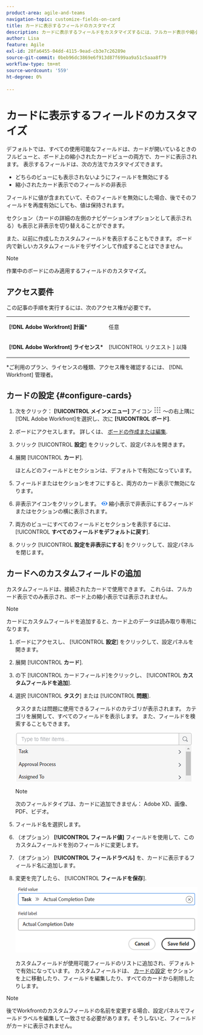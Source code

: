 ```yaml
---
product-area: agile-and-teams
navigation-topic: customize-fields-on-card
title: カードに表示するフィールドのカスタマイズ
description: カードに表示するフィールドをカスタマイズするには、フルカード表示や縮小表示に表示されないようにフィールドを無効にするか、縮小表示でフィールドを非表示にします。
author: Lisa
feature: Agile
exl-id: 28fa6455-04dd-4115-9ead-cb3e7c26289e
source-git-commit: 0beb96dc3869e6f913d87f699aa9a51c5aaa8f79
workflow-type: tm+mt
source-wordcount: '559'
ht-degree: 0%

---
```


# カードに表示するフィールドのカスタマイズ

デフォルトでは、すべての使用可能なフィールドは、カードが開いているときのフルビューと、ボード上の縮小されたカードビューの両方で、カードに表示されます。 表示するフィールドは、次の方法でカスタマイズできます。

* どちらのビューにも表示されないようにフィールドを無効にする
* 縮小されたカード表示でのフィールドの非表示

フィールドに値が含まれていて、そのフィールドを無効にした場合、後でそのフィールドを再度有効にしても、値は保持されます。

セクション（カードの詳細の左側のナビゲーションオプションとして表示される）も表示と非表示を切り替えることができます。

また、以前に作成したカスタムフィールドを表示することもできます。 ボード内で新しいカスタムフィールドをデザインして作成することはできません。

>[!NOTE]
>
>作業中のボードにのみ適用するフィールドのカスタマイズ。

## アクセス要件

この記事の手順を実行するには、次のアクセス権が必要です。

<table style="table-layout:auto"> 
 <col> 
 </col> 
 <col> 
 </col> 
 <tbody> 
  <tr> 
   <td role="rowheader"><strong>[!DNL Adobe Workfront] 計画*</strong></td> 
   <td> <p>任意</p> </td> 
  </tr> 
  <tr> 
   <td role="rowheader"><strong>[!DNL Adobe Workfront] ライセンス*</strong></td> 
   <td> <p>[!UICONTROL リクエスト ] 以降</p> </td> 
  </tr>
   </tbody> 
</table>

&#42;ご利用のプラン、ライセンスの種類、アクセス権を確認するには、 [!DNL Workfront] 管理者。

## カードの設定 {#configure-cards}

1. 次をクリック： **[!UICONTROL メインメニュー]** アイコン ![](assets/main-menu-icon.png) ～の右上隅に [!DNL Adobe Workfront]を選択し、次に **[!UICONTROL ボード]**.
1. ボードにアクセスします。 詳しくは、 [ボードの作成または編集](../../agile/get-started-with-boards/create-edit-board.md).
1. クリック [!UICONTROL **設定**] をクリックして、設定パネルを開きます。
1. 展開 [!UICONTROL **カード**].

   ほとんどのフィールドとセクションは、デフォルトで有効になっています。

1. フィールドまたはセクションをオフにすると、両方のカード表示で無効になります。
1. 非表示アイコンをクリックします。 ![アイコンを非表示](assets/eye-hide-icon.png) 縮小表示で非表示にするフィールドまたはセクションの横に表示されます。
1. 両方のビューにすべてのフィールドとセクションを表示するには、 [!UICONTROL **すべてのフィールドをデフォルトに戻す**].
1. クリック [!UICONTROL **設定を非表示にする**] をクリックして、設定パネルを閉じます。

## カードへのカスタムフィールドの追加

カスタムフィールドは、接続されたカードで使用できます。 これらは、フルカード表示でのみ表示され、ボード上の縮小表示では表示されません。

>[!NOTE]
>
>カードにカスタムフィールドを追加すると、カード上のデータは読み取り専用になります。

1. ボードにアクセスし、 [!UICONTROL **設定**] をクリックして、設定パネルを開きます。
1. 展開 [!UICONTROL **カード**].
1. の下 [!UICONTROL カードフィールド]をクリックし、 [!UICONTROL **カスタムフィールドを追加**].
1. 選択 [!UICONTROL **タスク**] または [!UICONTROL **問題**].

   タスクまたは問題に使用できるフィールドのカテゴリが表示されます。 カテゴリを展開して、すべてのフィールドを表示します。 また、フィールドを検索することもできます。

   ![カスタムフィールドを検索](assets/boards-search-for-custom-field.png)

   >[!NOTE]
   >
   >次のフィールドタイプは、カードに追加できません： Adobe XD、画像、PDF、ビデオ。

1. フィールド名を選択します。
1. （オプション） **[!UICONTROL フィールド値]** フィールドを使用して、このカスタムフィールドを別のフィールドに変更します。
1. （オプション） **[!UICONTROL フィールドラベル]** を、カードに表示するフィールド名に追加します。
1. 変更を完了したら、 [!UICONTROL **フィールドを保存**].

   ![カスタムフィールドの値とラベル](assets/save-custom-field-value-label.png)

   カスタムフィールドが使用可能フィールドのリストに追加され、デフォルトで有効になっています。 カスタムフィールドは、 [カードの設定](customize-fields-on-card.md#configure-cards) セクションを上に移動したり、フィールドを編集したり、すべてのカードから削除したりします。

>[!NOTE]
>
>後でWorkfrontのカスタムフィールドの名前を変更する場合、設定パネルでフィールドラベルを編集して一致させる必要があります。そうしないと、フィールドがカードに表示されません。
